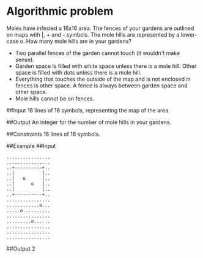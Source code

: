 # Algorithmic problem

Moles have infested a 16x16 area.
The fences of your gardens are outlined on maps with |, + and - symbols.
The mole hills are represented by a lower-case o.
How many mole hills are in your gardens?

- Two parallel fences of the garden cannot touch (it wouldn't make sense).
- Garden space is filled with white space unless there is a mole hill. Other space is filled with dots unless there is a mole hill.
- Everything that touches the outside of the map and is not enclosed in fences is other space. A fence is always between garden space and other space.
- Mole hills cannot be on fences.

##Input
16 lines of 16 symbols, representing the map of the area.

##Output
An integer for the number of mole hills in your gardens.

##Constraints
16 lines of 16 symbols.

##Example
##Input
```
................
................
..+----------+..
..|          |..
..|   o      |..
..|      o   |..
..|          |..
..+----------+..
................
............o...
.....o..........
................
.........o......
................
................
................
```

##Output
2
